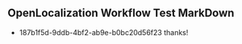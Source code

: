 ## OpenLocalization Workflow Test MarkDown
* 187b1f5d-9ddb-4bf2-ab9e-b0bc20d56f23 
thanks!<!--HONumber=Mar16_HO3-->

